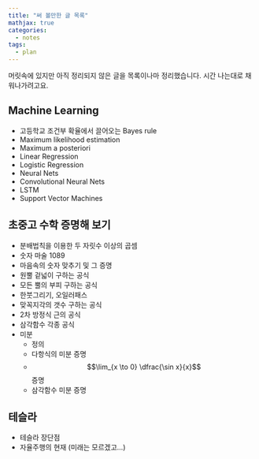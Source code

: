 ```yaml
---
title: "써 볼만한 글 목록"
mathjax: true
categories:
  - notes
tags:
  - plan
---
```

머릿속에 있지만 아직 정리되지 않은 글을 목록이나마 정리했습니다. 시간 나는대로 채워나가려고요.

Machine Learning
----------------

- 고등학교 조건부 확율에서 끌어오는 Bayes rule
- Maximum likelihood estimation
- Maximum a posteriori
- Linear Regression
- Logistic Regression
- Neural Nets
- Convolutional Neural Nets
- LSTM
- Support Vector Machines

초중고 수학 증명해 보기
--------------------
- 분배법칙을 이용한 두 자릿수 이상의 곱셈
- 숫자 마술 1089
- 마음속의 숫자 맞추기 및 그 증명
- 원뿔 겉넓이 구하는 공식
- 모든 뿔의 부피 구하는 공식
- 한붓그리기, 오일러패스
- 맞꼭지각의 갯수 구하는 공식
- 2차 방정식 근의 공식
- 삼각함수 각종 공식
- 미분
  - 정의
  - 다항식의 미분 증명
  - $$\lim_{x \to 0} \dfrac{\sin x}{x}$$ 증명
  - 삼각함수 미분 증명

테슬라
----
- 테슬라 장단점
- 자율주행의 현재 (미래는 모르겠고...)

